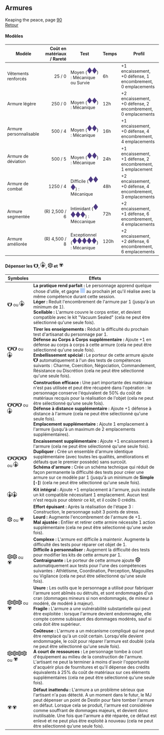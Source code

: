 ## Armures
Keaping the peace, page [90](https://thetrove.is/Books/Star%20Wars%20[multi]/FFG/Force%20and%20Destiny/Force%20and%20Destiny%20-%20(SWF24)%20Keeping%20the%20Peace.pdf#page=94)  
[Retour](../index.md)

#### Modèles

Modèle | Coût en matériaux / Rareté | Test | Temps | Profil
--- | --: | --- | --- | ---
Vêtements renforcés | 25 / 0 | Moyen (<img src="../images/diff.png" width="16"><img src="../images/diff.png" width="16">) : Mécanique ou Survie | 6h | +1 encaissement, +0 défense, 1 encombrement, 0 emplacements
Armure légère	| 250 / 0 | Moyen (<img src="../images/diff.png" width="16"><img src="../images/diff.png" width="16">) : Mécanique | 12h | +2 encaissement, +0 défense, 2 encombrement, 0 emplacements
Armure personnalisable | 500 / 4 | Moyen (<img src="../images/diff.png" width="16"><img src="../images/diff.png" width="16">) : Mécanique | 16h | +1 encaissement, +0 défense, 4 encombrement, 4 emplacements
Armure de déviation | 500 / 5 | Moyen (<img src="../images/diff.png" width="16"><img src="../images/diff.png" width="16">) : Mécanique | 24h | +1 encaissement, +1 défense, 2 encombrement, 1 emplacement
Armure de combat | 1250 / 4 | Difficile (<img src="../images/diff.png" width="16"><img src="../images/diff.png" width="16"><img src="../images/diff.png" width="16">) : Mécanique | 48h | +2 encaissement, +0 défense, 4 encombrement, 3 emplacements
Armure segmentée | (R) 2,500 / 6 | Intimidant (<img src="../images/diff.png" width="16"><img src="../images/diff.png" width="16"><img src="../images/diff.png" width="16"><img src="../images/diff.png" width="16">) : Méccanique | 72h | +2 encaissement, +1 défense, 6 encombrement, 4 emplacements
Armure améliorée | (R) 4,500 / 8 | Exceptionnel (<img src="../images/diff.png" width="16"><img src="../images/diff.png" width="16"><img src="../images/diff.png" width="16"><img src="../images/diff.png" width="16"><img src="../images/diff.png" width="16">) : Mécanique | 120h | +2 encaissement, +2 défense, 6 encombrement, 6 emplacements


#### Dépenser les <img src="../images/advantage.png" width="16">, <img src="../images/triomphe.png" width="16">, <img src="../images/threat.png" width="16"> et <img src="../images/despair.png" width="16">

Symboles | Effets
--- | ---
<img src="../images/advantage.png" width="16"> ou <img src="../images/triomphe.png" width="16"> | **La pratique rend parfait :** Le personnage apprend quelque chose d'utile, et gagne <img src="../images/boost.png" width="16"> au prochain jet qu'il réalise avec la même compétence durant cette session.<br/>**Léger :** Reduit l'encombrement de l'armure par 1 (jusqu'à un minimum de 1).<br/>**Scellable :** L'armure couvre le corps entier, et devient compatible avec le kit "Vacuum Sealed" (cela ne peut être sélectionné qu'une seule fois).
<img src="../images/advantage.png" width="16"><img src="../images/advantage.png" width="16"> ou <img src="../images/triomphe.png" width="16"> | **Tirer les enseignements :** Réduit la difficulté du prochain test d'artisanat du personnage par 1.<br/>**Défense au Corps à Corps supplémentaire :** Ajoute +1 en défense au corps à corps à cette armure (cela ne peut être sélectionné qu'une seule fois).<br/>**Embellissement spécial :** Le porteur de cette armure ajoute <img src="../images/advantage.png" width="16"> automatiquement à l'un des tests de compétences suivants : Charme, Coercition, Négociation, Commandement, Résistance ou Discrétion (cela ne peut être sélectionné qu'une seule fois).
<img src="../images/advantage.png" width="16"><img src="../images/advantage.png" width="16"><img src="../images/advantage.png" width="16"> ou <img src="../images/triomphe.png" width="16"> | **Construction efficace :** Une part importante des matériaux n'est pas utilisée et peut être récupéré dans l'opération : le personnage conserve l'équivalent de 50% du coût de matériaux recquis pour la réalisation de l'objet (cela ne peut être sélectionné qu'une seule fois).<br/>**Défense à distance supplémentaire :** Ajoute +1 défense à distance à l'armure (cela ne peut être sélectionné qu'une seule fois).<br/>**Emplacement supplémentaire :** Ajoute 1 emplacement à l'armure (jusqu'à un maximum de 2 emplacements supplémentaires).
<img src="../images/advantage.png" width="16"><img src="../images/advantage.png" width="16"><img src="../images/advantage.png" width="16"><img src="../images/advantage.png" width="16"> ou <img src="../images/triomphe.png" width="16"> | **Encaissement supplémentaire :** Ajoute +1 encaissement à l'armure (cela ne peut être sélectionné qu'une seule fois).<br/>**Dupliquer :** Crée un ensemble d'armure identique supplémentaire (avec toutes les qualités, améliorations et défauts que le premier possède) sans surcoût.<br/>**Schéma d'armure :** Crée un schéma technique qui réduit de façon permanente la difficulté des tests pour créer une armure sur ce modèle par 1 (jusqu'à un minimum de **Simple [-]**) (cela ne peut être sélectionné qu'une seule fois).
<img src="../images/triomphe.png" width="16"><img src="../images/triomphe.png" width="16"> | **Kit intégral :** Ajoute +1 emplacement à l'armure, puis installe un kit compatible nécessitant 1 emplacement. Aucun test n'est requis pour obtenir ce kit, et il coûte 0 crédits.
<img src="../images/threat.png" width="16"> ou <img src="../images/despair.png" width="16"> | **Effort épuisant :** Après la réalisation de l'étape 3 : Construction, le personnage subit 3 points de stress.<br/>**Lourd :** Augmente l'encombrement de l'armure de +1.<br/>**Mal ajustée :** Enfiler et retirer cette armire nécessite 1 action supplémentaire (cela ne peut être sélectionné qu'une seule fois).
<img src="../images/threat.png" width="16"><img src="../images/threat.png" width="16"> ou <img src="../images/despair.png" width="16"> | **Complexe :** L'armure est difficile à maintenir. Augmente la difficulté des tests pour réparer cet objet de 1.<br/>**Difficile à personnaliser :** Augement la difficulté des tests pour modifier les kits de cette armure par 1.<br/>**Contraignante :** Le porteur de cette armure ajoute <img src="../images/threat.png" width="16"> automatiquement aux tests pour l'une des compétences suivantes : Athlétisme, Coordination, Perception, Magouilles ou Vigilance (cela ne peut être sélectionné qu'une seule fois).
<img src="../images/threat.png" width="16"><img src="../images/threat.png" width="16"><img src="../images/threat.png" width="16"> ou <img src="../images/despair.png" width="16"> | **Usure :** Les outils que le personnage a utilisé pour fabriquer l'armure sont abîmés ou détruits, et sont endommagés d'un cran (dommages mineurs si non endommagés, de mineur à modéré, de modéré à majeur).<br/>**Fragile :** L'armure a une vulnérabilité substantielle qui peut être exploitée : lorsque l'armure devient endommagée, elle compte comme subissant des dommages modérés, sauf si cela doit être supérieur.
<img src="../images/threat.png" width="16"><img src="../images/threat.png" width="16"><img src="../images/threat.png" width="16"><img src="../images/threat.png" width="16"> ou <img src="../images/despair.png" width="16"> | **Coûteuse :** L'armure a un mécanisme compliqué qui ne peut être remplacé qu'à un coût certain. Lorsqu'elle devient endommagée, le coût pour réparer l'armure est doublé (cela ne peut être sélectionné qu'une seule fois).<br/>**A court de ressources :** Le personnage tombe à court d'équipement au milieu de la construction de l'armure. L'artisant ne peut la terminer à moins d'avoir l'opportunité d'acquérir plus de fournitures et qu'il dépense des crédits équivalents à 25% du coût de matériaux sur ces éléments supplémentaires (cela ne peut être sélectionné qu'une seule fois).
<img src="../images/despair.png" width="16"><img src="../images/despair.png" width="16"> | **Défaut inattendu :** L'armure a un problème sérieux que l'artisant n'a pas détecté. A un moment dans le futur, le MJ peut dépenser un point de Destin pour faire tomber l'armure en défaut. Lorsque cela se produit, l'armure est considérée comme souffrant de dommages majeurs, et devient donc inutilisable. Une fois que l'armure a été réparée, ce défaut est enlevé et ne peut plus être exploité à nouveau (cela ne peut être sélectionné qu'une seule fois).
